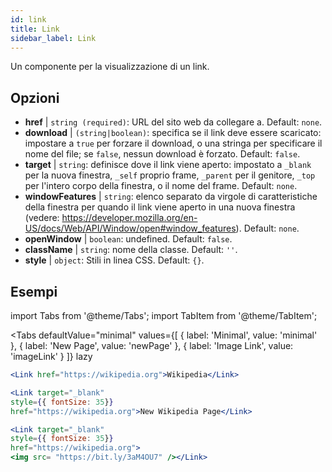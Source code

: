 ```yaml
---
id: link
title: Link
sidebar_label: Link
---
```


Un componente per la visualizzazione di un link.

## Opzioni

* __href__ | `string (required)`: URL del sito web da collegare a. Default: `none`.
* __download__ | `(string|boolean)`: specifica se il link deve essere scaricato: impostare a `true` per forzare il download, o una stringa per specificare il nome del file; se `false`, nessun download è forzato. Default: `false`.
* __target__ | `string`: definisce dove il link viene aperto: impostato a `_blank` per la nuova finestra, `_self` proprio frame, `_parent` per il genitore, `_top` per l'intero corpo della finestra, o il nome del frame. Default: `none`.
* __windowFeatures__ | `string`: elenco separato da virgole di caratteristiche della finestra per quando il link viene aperto in una nuova finestra (vedere: https://developer.mozilla.org/en-US/docs/Web/API/Window/open#window_features). Default: `none`.
* __openWindow__ | `boolean`: undefined. Default: `false`.
* __className__ | `string`: nome della classe. Default: `''`.
* __style__ | `object`: Stili in linea CSS. Default: `{}`.


## Esempi

import Tabs from '@theme/Tabs';
import TabItem from '@theme/TabItem';

<Tabs
    defaultValue="minimal"
    values={[
        { label: 'Minimal', value: 'minimal' },
        { label: 'New Page', value: 'newPage' },
        { label: 'Image Link', value: 'imageLink' }
    ]}
    lazy
>
<TabItem value="minimal">

```jsx live
<Link href="https://wikipedia.org">Wikipedia</Link>
```

</TabItem>

<TabItem value="newPage">

```jsx live
<Link target="_blank" 
style={{ fontSize: 35}}
href="https://wikipedia.org">New Wikipedia Page</Link>
```
</TabItem>

<TabItem value="imageLink">

```jsx live
<Link target="_blank" 
style={{ fontSize: 35}}
href="https://wikipedia.org">
<img src= "https://bit.ly/3aM4OU7" /></Link>
```

</TabItem>

</Tabs>
